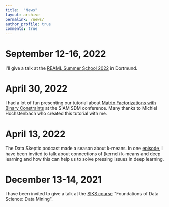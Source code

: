 ```yaml
---
title:  "News"
layout: archive
permalink: /news/
author_profile: true
comments: true
---
```


# September 12-16, 2022
I'll give a talk at the <a href="https://sfb876.tu-dortmund.de/summer-school-2022/">REAML Summer School 2022</a> in Dortmund.

# April 30, 2022
I had a lot of fun presenting our tutorial about <a href="https://sibylse.github.io/TutorialMF/">Matrix Factorizations with Binary Constraints</a> 
at the SIAM SDM conference. Many thanks to Michiel Hochstenbach who created this tutorial with me.

# April 13, 2022
The Data Skeptic podcast made a season about k-means. In one <a href="https://dataskeptic.com/blog/episodes/2022/matrix-factorization-for-k-means">episode</a>, I have been invited to talk about connections of (kernel) k-means and deep learning 
and how this can help us to solve pressing issues in deep learning.

# December 13-14, 2021
I have been invited to give a talk at the <a href="http://www.siks.nl/foundations_DM-2021.php">SIKS course</a> "Foundations of Data Science: Data Mining".  
